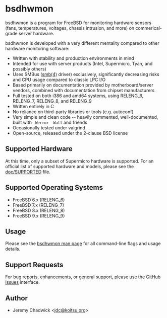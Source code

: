# bsdhwmon
bsdhwmon is a program for FreeBSD for monitoring hardware sensors (fans, temperatures, voltages, chassis intrusion, and more) on commerical-grade server hardware.

bsdhwmon is developed with a very different mentality compared to other hardware monitoring software:

* Written with stability and production environments in mind
* Intended for use with server products (Intel, Supermicro, Tyan, and possibly others)
* Uses SMBus ([smb(4)](https://www.freebsd.org/cgi/man.cgi?query=smb&apropos=0&sektion=0&manpath=FreeBSD+9.3-stable&arch=default&format=html) driver) exclusively, significantly decreasing risks and CPU usage compared to classic LPC I/O
* Based primarily on documentation provided by motherboard/server vendors, combined with documentation from chipset manufacturers
* Full tested on both i386 and amd64 systems, using RELENG\_6, RELENG\_7, RELENG\_8, and RELENG\_9
* Written entirely in C
* No reliance on third-party libraries or tools (e.g. autoconf)
* Very simple and clean code -- heavily commented, well-documented, built with <code>-Werror -Wall</code> and friends
* Occasionally tested under valgrind
* Open-source, released under the 2-clause BSD license

## Supported Hardware
At this time, only a subset of Supermicro hardware is supported.  For an official list of supported hardware and models, please see the [doc/SUPPORTED](doc/SUPPORTED) file.

## Supported Operating Systems
* FreeBSD 6.x (RELENG\_6)
* FreeBSD 7.x (RELENG\_7)
* FreeBSD 8.x (RELENG\_8)
* FreeBSD 9.x (RELENG\_9)

## Usage
Please see the [bsdhwmon man page](bsdhwmon.8.txt) for all command-line flags and usage details.

## Support Requests
For bug reports, enhancements, or general support, please use the [GitHub Issues](https://github.com/koitsu/bsdhwmon/issues) interface.

## Author
* Jeremy Chadwick &lt;jdc@koitsu.org&gt;
